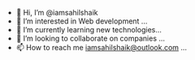 - 👋 Hi, I’m @iamsahilshaik
- 👀 I’m interested in Web development ...
- 🌱 I’m currently learning new technologies...
- 💞️ I’m looking to collaborate on companies  ...
- 📫 How to reach me iamsahilshaik@outlook.com ...

<!---
iamsahilshaik/iamsahilshaik is a ✨ special ✨ repository because its `README.md` (this file) appears on your GitHub profile.
You can click the Preview link to take a look at your changes.
--->
